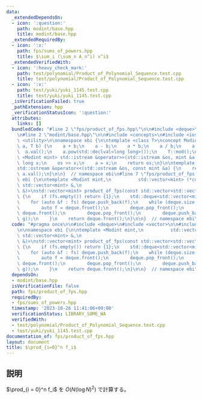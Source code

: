 ```yaml
---
data:
  _extendedDependsOn:
  - icon: ':question:'
    path: modint/base.hpp
    title: modint/base.hpp
  _extendedRequiredBy:
  - icon: ':x:'
    path: fps/sums_of_powers.hpp
    title: $\sum_i (\sum_n A_n^i) x^i$
  _extendedVerifiedWith:
  - icon: ':heavy_check_mark:'
    path: test/polynomial/Product_of_Polynomial_Sequence.test.cpp
    title: test/polynomial/Product_of_Polynomial_Sequence.test.cpp
  - icon: ':x:'
    path: test/yuki/yuki_1145.test.cpp
    title: test/yuki/yuki_1145.test.cpp
  _isVerificationFailed: true
  _pathExtension: hpp
  _verificationStatusIcon: ':question:'
  attributes:
    links: []
  bundledCode: "#line 2 \"fps/product_of_fps.hpp\"\n\n#include <deque>\n#include <vector>\n\
    \n#line 2 \"modint/base.hpp\"\n\n#include <concepts>\n#include <iostream>\n#include\
    \ <utility>\n\nnamespace ebi {\n\ntemplate <class T>\nconcept Modint = requires(T\
    \ a, T b) {\n    a + b;\n    a - b;\n    a * b;\n    a / b;\n    a.inv();\n  \
    \  a.val();\n    a.pow(std::declval<long long>());\n    T::mod();\n};\n\ntemplate\
    \ <Modint mint> std::istream &operator>>(std::istream &os, mint &a) {\n    long\
    \ long x;\n    os >> x;\n    a = x;\n    return os;\n}\n\ntemplate <Modint mint>\n\
    std::ostream &operator<<(std::ostream &os, const mint &a) {\n    return os <<\
    \ a.val();\n}\n\n}  // namespace ebi\n#line 7 \"fps/product_of_fps.hpp\"\n\nnamespace\
    \ ebi {\n\ntemplate <Modint mint,\n          std::vector<mint> (*convolution)(const\
    \ std::vector<mint> &,\n                                           const std::vector<mint>\
    \ &)>\nstd::vector<mint> product_of_fps(const std::vector<std::vector<mint>> &fs)\
    \ {\n    if (fs.empty()) return {1};\n    std::deque<std::vector<mint>> deque;\n\
    \    for (auto &f : fs) deque.push_back(f);\n    while (deque.size() > 1) {\n\
    \        auto f = deque.front();\n        deque.pop_front();\n        auto g =\
    \ deque.front();\n        deque.pop_front();\n        deque.push_back(convolution(f,\
    \ g));\n    }\n    return deque.front();\n}\n\n}  // namespace ebi\n"
  code: "#pragma once\n\n#include <deque>\n#include <vector>\n\n#include \"../modint/base.hpp\"\
    \n\nnamespace ebi {\n\ntemplate <Modint mint,\n          std::vector<mint> (*convolution)(const\
    \ std::vector<mint> &,\n                                           const std::vector<mint>\
    \ &)>\nstd::vector<mint> product_of_fps(const std::vector<std::vector<mint>> &fs)\
    \ {\n    if (fs.empty()) return {1};\n    std::deque<std::vector<mint>> deque;\n\
    \    for (auto &f : fs) deque.push_back(f);\n    while (deque.size() > 1) {\n\
    \        auto f = deque.front();\n        deque.pop_front();\n        auto g =\
    \ deque.front();\n        deque.pop_front();\n        deque.push_back(convolution(f,\
    \ g));\n    }\n    return deque.front();\n}\n\n}  // namespace ebi"
  dependsOn:
  - modint/base.hpp
  isVerificationFile: false
  path: fps/product_of_fps.hpp
  requiredBy:
  - fps/sums_of_powers.hpp
  timestamp: '2023-10-26 11:41:06+09:00'
  verificationStatus: LIBRARY_SOME_WA
  verifiedWith:
  - test/polynomial/Product_of_Polynomial_Sequence.test.cpp
  - test/yuki/yuki_1145.test.cpp
documentation_of: fps/product_of_fps.hpp
layout: document
title: $\prod_{i=0}^n f_i$
---
```


## 説明

$\prod_{i = 0}^n f_i$ を $O(N(\log N)^2)$ で計算する。